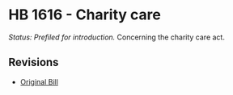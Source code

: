 # HB 1616 - Charity care
*Status: Prefiled for introduction.*
Concerning the charity care act.

## Revisions
* [Original Bill](1/)